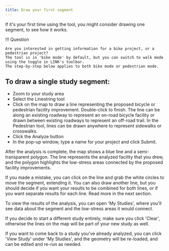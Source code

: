 ```yaml
---
title: Draw your first segment
---
```

If it's your first time using the tool, you might consider drawing one segment, to see how it works.


!!! Question

    Are you interested in getting information for a bike project, or a pedestrian project?
    The tool is in 'bike mode' by default, but you can switch to walk mode using the toggle in LINK's toolbar.
    The step-by-step below applies to both bike mode or pedestrian mode.
    
## To draw a single study segment:
- Zoom to your study area
- Select the Linestring tool
- Click on the map to draw a line representing the proposed bicycle or pedestrian facility improvement. Double-click to finish.
 The line can be along an existing roadway to represent an on-road bicycle facility or drawn between existing roadways to represent an off-road trail. In the Pedestrian tool, lines can be drawn anywhere to represent sidewalks or crosswalks.
- Click the Analyze button
- In the pop-up window, type a name for your project and click Submit.

After the analysis is complete, the map shows a blue line and a semi-transparent polygon. The line represents the analyzed facility that you drew, 
and the polygon highlights the low-stress areas connected by the proposed facility improvements.

If you made a mistake, you can click on the line and grab the white circles to move the segment, extending it. You can also draw another line, but you should decide if you want your results to be 
combined for both lines, or if you want separate results for each line. Read more in the next section.

To view the results of the analysis, you can open 'My Studies', where you'll see data about the segment and the low-stress areas it would connect.

If you decide to start a different study entirely, make sure you click 'Clear', otherwise the lines on the map will be part of your new study as well.

If you want to come back to a study you've already analyzed, you can click 'View Study' under 'My Studies', and the geometry will be re-loaded, and can be edited and re-run as needed.
